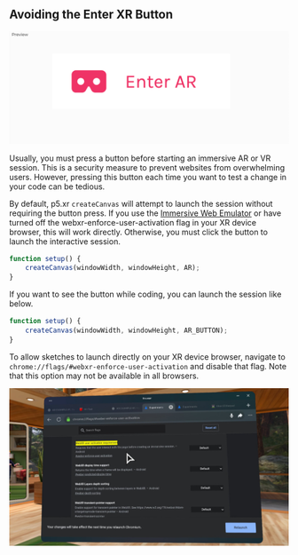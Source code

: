 ## Avoiding the Enter XR Button
![Enter XR Button](../assets/docs/enter-ar.png)

Usually, you must press a button before starting an immersive AR or VR session. This is a security measure to prevent websites from overwhelming users. However, pressing this button each time you want to test a change in your code can be tedious. 

By default, p5.xr `createCanvas` will attempt to launch the session without requiring the button press. If you use the [Immersive Web Emulator](quick-start/emulator.md) or have turned off the webxr-enforce-user-activation flag in your XR device browser, this will work directly. Otherwise, you must click the button to launch the interactive session.

```javascript
function setup() {
    createCanvas(windowWidth, windowHeight, AR);
} 
```

If you want to see the button while coding, you can launch the session like below.

```javascript
function setup() {
    createCanvas(windowWidth, windowHeight, AR_BUTTON);
} 
```

To allow sketches to launch directly on your XR device browser, navigate to `chrome://flags/#webxr-enforce-user-activation` and disable that flag. Note that this option may not be available in all browsers.

![Meta Quest Browser User Activation Flag](../assets/docs/webxr-user-activation.jpg)
